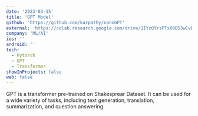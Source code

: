 ```yaml
---
date: '2023-03-15'
title: 'GPT Model'
github: 'https://github.com/karpathy/nanoGPT'
external: 'https://colab.research.google.com/drive/1IYzQYrsPTxO9BS3wCvkW1knrwAvK8ghn?usp=sharing'
company: 'ML/AI'
ios: ''
android: ''
tech:
  - Pytorch
  - GPT
  - Transformer
showInProjects: false
web: false
---
```

GPT is a transformer pre-trained on Shakesprear Dataset. It can be used for a wide variety of tasks, including text generation, translation, summarization, and question answering.
